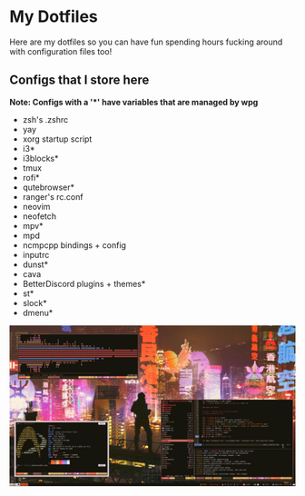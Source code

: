 # My Dotfiles
Here are my dotfiles so you can have fun spending hours fucking around with configuration files too!

## Configs that I store here
**Note: Configs with a '*' have variables that are managed by wpg**
* zsh's .zshrc
* yay
* xorg startup script
* i3*
* i3blocks*
* tmux
* rofi*
* qutebrowser*
* ranger's rc.conf
* neovim
* neofetch
* mpv*
* mpd
* ncmpcpp bindings + config
* inputrc
* dunst*
* cava
* BetterDiscord plugins + themes*
* st*
* slock*
* dmenu*

![Rice](rice.png "rice")
